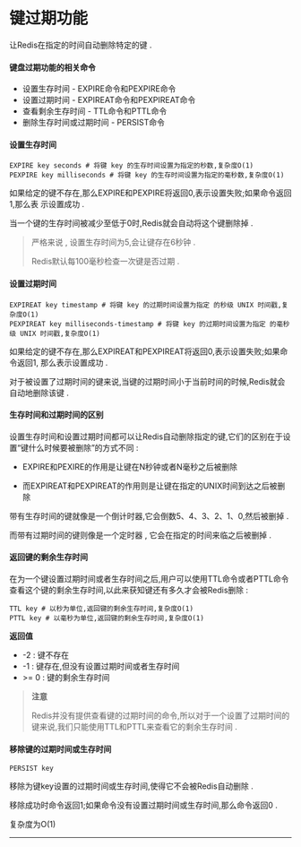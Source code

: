 # 键过期功能

让Redis在指定的时间自动删除特定的键 .

#### 键盘过期功能的相关命令

* 设置生存时间 - EXPIRE命令和PEXPIRE命令
* 设置过期时间 - EXPIREAT命令和PEXPIREAT命令
* 查看剩余生存时间 - TTL命令和PTTL命令
* 删除生存时间或过期时间 - PERSIST命令

#### 设置生存时间

```
EXPIRE key seconds # 将键 key 的生存时间设置为指定的秒数,复杂度O(1)
PEXPIRE key milliseconds # 将键 key 的生存时间设置为指定的毫秒数,复杂度O(1)
```

如果给定的键不存在,那么EXPIRE和PEXPIRE将返回0,表示设置失败;如果命令返回1,那么表 示设置成功 .

当一个键的生存时间被减少至低于0时,Redis就会自动将这个键删除掉 .

> 严格来说 , 设置生存时间为5,会让键存在6秒钟 .
>
> Redis默认每100毫秒检查一次键是否过期 .

#### 设置过期时间

```
EXPIREAT key timestamp # 将键 key 的过期时间设置为指定 的秒级 UNIX 时间戳,复杂度O(1)
PEXPIREAT key milliseconds-timestamp # 将键 key 的过期时间设置为指定 的毫秒级 UNIX 时间戳,复杂度O(1)
```

如果给定的键不存在,那么EXPIREAT和PEXPIREAT将返回0,表示设置失败;如果命令返回1, 那么表示设置成功 . 

对于被设置了过期时间的键来说,当键的过期时间小于当前时间的时候,Redis就会自动地删除该键 . 

#### 生存时间和过期时间的区别

设置生存时间和设置过期时间都可以让Redis自动删除指定的键,它们的区别在于设置“键什么时候要被删除”的方式不同 : 

* EXPIRE和PEXIRE的作用是让键在N秒钟或者N毫秒之后被删除

* 而EXPIREAT和PEXPIREAT的作用则是让键在指定的UNIX时间到达之后被删除

带有生存时间的键就像是一个倒计时器,它会倒数5、4、3、2、1、0,然后被删掉 . 

而带有过期时间的键则像是一个定时器 , 它会在指定的时间来临之后被删掉 . 

#### 返回键的剩余生存时间

在为一个键设置过期时间或者生存时间之后,用户可以使用TTL命令或者PTTL命令查看这个键的剩余生存时间,以此来获知键还有多久才会被Redis删除 : 

```
TTL key # 以秒为单位,返回键的剩余生存时间,复杂度O(1)
PTTL key # 以毫秒为单位,返回键的剩余生存时间,复杂度O(1)
```

**返回值**

* -2 : 键不存在
* -1 : 键存在,但没有设置过期时间或者生存时间
* &gt;= 0 : 键的剩余生存时间

> **注意**
>
> Redis并没有提供查看键的过期时间的命令,所以对于一个设置了过期时间的键来说,我们只能使用TTL和PTTL来查看它的剩余生存时间 .

#### 移除键的过期时间或生存时间

```
PERSIST key
```

移除为键key设置的过期时间或生存时间,使得它不会被Redis自动删除 . 

移除成功时命令返回1;如果命令没有设置过期时间或生存时间,那么命令返回0 . 

复杂度为O\(1\)

---




